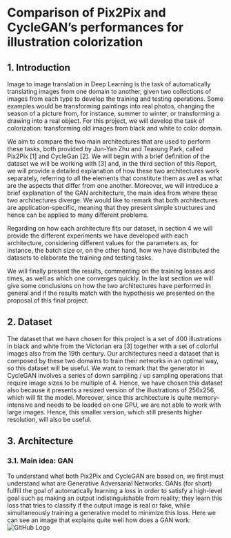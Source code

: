 # Comparison of Pix2Pix and CycleGAN’s performances for illustration colorization
## 1. Introduction
Image to image translation in Deep Learning is the task of automatically translating images from one domain to another, given two collections of images from each type to develop the training and testing operations. Some examples would be transforming paintings into real photos, changing the season of a picture from, for instance, summer to winter, or transforming a drawing into a real object. For this project, we will develop the task of colorization: transforming old images from black and white to color domain.

We aim to compare the two main architectures that are used to perform these tasks, both provided by Jun-Yan Zhu and Teasung Park, called Pix2Pix [1] and CycleGan [2]. We will begin with a brief definition of the dataset we will be working with [3] and, in the third section of this Report, we will provide a detailed explanation of how these two architectures work separately, referring to all the elements that constitute them as well as what are the aspects that differ from one another. Moreover, we will introduce a brief explanation of the GAN architecture, the main idea from where these two architectures diverge. We would like to remark that both architectures are application-specific, meaning that they present simple structures and hence can be applied to many different problems.

Regarding on how each architecture fits our dataset, in section 4 we will provide the different experiments we have developed with each architecture, considering different values for the parameters as, for instance, the batch size or, on the other hand, how we have distributed the datasets to elaborate the training and testing tasks.

We will finally present the results, commenting on the training losses and times, as well as which one converges quickly. In the last section we will give some conclusions on how the two architectures have performed in general and if the results match with the hypothesis we presented on the proposal of this final project.

## 2. Dataset
The dataset that we have chosen for this project is a set of 400 illustrations in black and white from the Victorian era [3] together with a set of colorful images also from the 19th century. Our architectures need a dataset that is composed by these two domains to train their networks in an optimal way, so this dataset will be useful.
We want to remark that the generator in CycleGAN involves a series of down sampling / up sampling operations that require image sizes to be multiple of 4. Hence, we have chosen this dataset also because it presents a resized version of the illustrations of 256x256, which will fit the model. Moreover, since this architecture is quite memory-intensive and needs to be loaded on one GPU, we are not able to work with large images. Hence, this smaller version, which still presents higher resolution, will also be useful. 

## 3. Architecture
### 3.1. Main idea: GAN
To understand what both Pix2Pix and CycleGAN are based on, we first must understand what are Generative Adversarial Networks. GANs (for short) fulfill the goal of automatically learning a loss in order to satisfy a high-level goal such as making an output indistinguishable from reality; they learn this loss that tries to classify if the output image is real or fake, while simultaneously training a generative model to minimize this loss.
Here we can see an image that explains quite well how does a GAN work:
![GitHub Logo](/imgs/logo.png)
